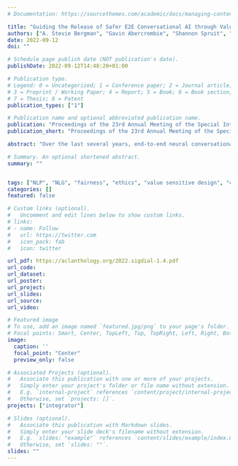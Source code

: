 ```yaml
---
# Documentation: https://sourcethemes.com/academic/docs/managing-content/

title: "Guiding the Release of Safer E2E Conversational AI through Value Sensitive Design"
authors: ["A. Stevie Bergman", "Gavin Abercrombie", "Shannon Spruit", "Dirk Hovy", "Emily Dinan", "Y-Lan Boureau", "Verena Rieser"]
date: 2022-09-12
doi: ""

# Schedule page publish date (NOT publication's date).
publishDate: 2022-09-12T14:48:20+01:00

# Publication type.
# Legend: 0 = Uncategorized; 1 = Conference paper; 2 = Journal article;
# 3 = Preprint / Working Paper; 4 = Report; 5 = Book; 6 = Book section;
# 7 = Thesis; 8 = Patent
publication_types: ["1"]

# Publication name and optional abbreviated publication name.
publication: "Proceedings of the 23rd Annual Meeting of the Special Interest Group on Discourse and Dialogue."
publication_short: "Proceedings of the 23rd Annual Meeting of the Special Interest Group on Discourse and Dialogue"

abstract: "Over the last several years, end-to-end neural conversational agents have vastly improved their ability to carry unrestricted, open-domain conversations with humans. However, these models are often trained on large datasets from the Internet and, as a result, may learn undesirable behaviours from this data, such as toxic or otherwise harmful language. Thus, researchers must wrestle with how and when to release these models. In this paper, we survey recent and related work to highlight tensions between values, potential positive impact, and potential harms. We also provide a framework to support practitioners in deciding whether and how to release these models, following the tenets of value-sensitive design."

# Summary. An optional shortened abstract.
summary: ""


tags: ["NLP", "NLG", "fairness", "ethics", "value sensitive design", "chatbots"]
categories: []
featured: false

# Custom links (optional).
#   Uncomment and edit lines below to show custom links.
# links:
# - name: Follow
#   url: https://twitter.com
#   icon_pack: fab
#   icon: twitter

url_pdf: https://aclanthology.org/2022.sigdial-1.4.pdf
url_code:
url_dataset:
url_poster:
url_project:
url_slides:
url_source:
url_video:

# Featured image
# To use, add an image named `featured.jpg/png` to your page's folder.
# Focal points: Smart, Center, TopLeft, Top, TopRight, Left, Right, BottomLeft, Bottom, BottomRight.
image:
  caption: ''
  focal_point: "Center"
  preview_only: false

# Associated Projects (optional).
#   Associate this publication with one or more of your projects.
#   Simply enter your project's folder or file name without extension.
#   E.g. `internal-project` references `content/project/internal-project/index.md`.
#   Otherwise, set `projects: []`.
projects: ["integrator"]

# Slides (optional).
#   Associate this publication with Markdown slides.
#   Simply enter your slide deck's filename without extension.
#   E.g. `slides: "example"` references `content/slides/example/index.md`.
#   Otherwise, set `slides: ""`.
slides: ""
---
```

